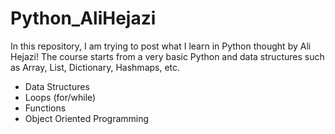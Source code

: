 # Python_AliHejazi

In this repository, I am trying to post what I learn in Python thought by Ali Hejazi!
The course starts from a very basic Python and data structures such as Array, List, Dictionary, Hashmaps, etc.
* Data Structures
* Loops (for/while)
* Functions
* Object Oriented Programming
